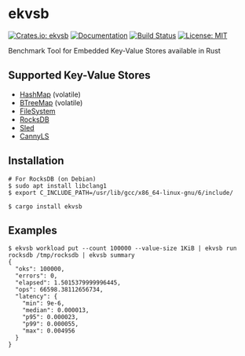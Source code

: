 ekvsb
=====

[![Crates.io: ekvsb](https://img.shields.io/crates/v/ekvsb.svg)](https://crates.io/crates/ekvsb)
[![Documentation](https://docs.rs/ekvsb/badge.svg)](https://docs.rs/ekvsb)
[![Build Status](https://travis-ci.org/sile/ekvsb.svg?branch=master)](https://travis-ci.org/sile/ekvsb)
[![License: MIT](https://img.shields.io/badge/license-MIT-blue.svg)](LICENSE)

Benchmark Tool for Embedded Key-Value Stores available in Rust

Supported Key-Value Stores
--------------------------

- [HashMap](https://doc.rust-lang.org/std/collections/struct.HashMap.html) (volatile)
- [BTreeMap](https://doc.rust-lang.org/std/collections/struct.BTreeMap.html) (volatile)
- [FileSystem](https://docs.rs/ekvsb/0/ekvsb/kvs/struct.FileSystemKvs.html)
- [RocksDB](https://crates.io/crates/rocksdb)
- [Sled](https://crates.io/crates/sled)
- [CannyLS](https://crates.io/crates/cannyls)

Installation
------------

```console
# For RocksDB (on Debian)
$ sudo apt install libclang1
$ export C_INCLUDE_PATH=/usr/lib/gcc/x86_64-linux-gnu/6/include/

$ cargo install ekvsb
```

Examples
--------

```console
$ ekvsb workload put --count 100000 --value-size 1KiB | ekvsb run rocksdb /tmp/rocksdb | ekvsb summary
{
  "oks": 100000,
  "errors": 0,
  "elapsed": 1.5015379999996445,
  "ops": 66598.38112656734,
  "latency": {
    "min": 9e-6,
    "median": 0.000013,
    "p95": 0.000023,
    "p99": 0.000055,
    "max": 0.004956
  }
}
```
